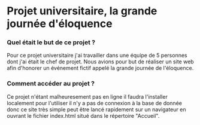 # Projet universitaire, la grande journée d'éloquence

<h3> Quel était le but de ce projet ?</h3>

Pour ce projet universitaire j'ai travailler dans une équipe de 5 personnes dont j'ai était le chef de projet. Nous avions pour but de réaliser un site web afin d'honorer un événement fictif appelé la grande journée de l'éloquence. 

<h3> Comment accéder au projet ?</h3>

Ce projet n'étant malheuresement pas en ligne il faudra l'installer localement pour l'utiliser il n'y a pas de connexion à la base de donnée donc ce site très simple peut être lancé rapidement sur un navigateur en ouvrant le fichier index.html situé dans le répertoire "Accueil".
